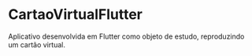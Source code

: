 # CartaoVirtualFlutter
Aplicativo desenvolvida em Flutter como objeto de estudo, reproduzindo um cartão virtual.
